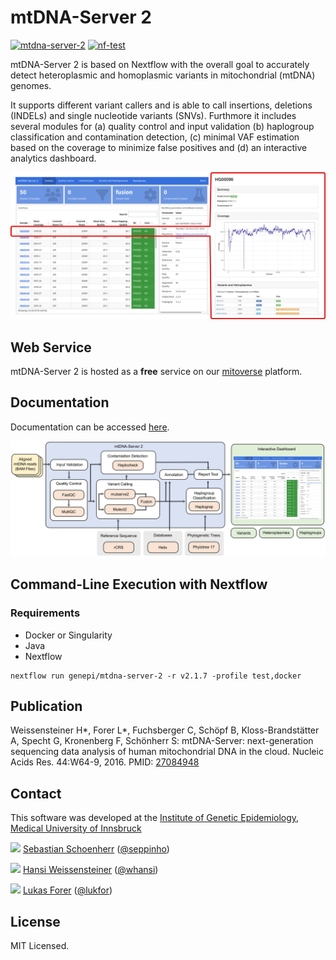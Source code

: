 # mtDNA-Server 2

[![mtdna-server-2](https://github.com/genepi/mtdna-server-2/actions/workflows/run-tests.yml/badge.svg)](https://github.com/genepi/mtdna-server-2/actions/workflows/run-tests.yml)
[![nf-test](https://img.shields.io/badge/tested_with-nf--test-337ab7.svg)](https://github.com/askimed/nf-test)

mtDNA-Server 2 is based on Nextflow with the overall goal to accurately detect heteroplasmic and homoplasmic variants in mitochondrial (mtDNA) genomes. 

It supports different variant callers and is able to call insertions, deletions (INDELs) and single nucleotide variants (SNVs). Furthmore it includes several modules for (a) quality control and input validation (b) haplogroup classification and contamination detection, (c) minimal VAF estimation based on the coverage to minimize false positives and (d) an interactive analytics dashboard. 

![image](docs/images/report.png)

## Web Service

mtDNA-Server 2 is hosted as a **free** service on our [mitoverse](https://mitoverse.i-med.ac.at/) platform.

## Documentation

Documentation can be accessed [here](https://mitoverse.readthedocs.io/mtdna-server/mtdna-server/).

![image](docs/images/workflow.png)

## Command-Line Execution with Nextflow 

### Requirements

- Docker or Singularity
- Java
- Nextflow

```
nextflow run genepi/mtdna-server-2 -r v2.1.7 -profile test,docker
```

## Publication

Weissensteiner H*, Forer L*, Fuchsberger C, Schöpf B, Kloss-Brandstätter A, Specht G, Kronenberg F, Schönherr S: mtDNA-Server: next-generation sequencing data analysis of human mitochondrial DNA in the cloud. Nucleic Acids Res. 44:W64-9, 2016. PMID: [27084948](https://www.ncbi.nlm.nih.gov/pmc/articles/PMC4987870/)

## Contact

This software was developed at the [Institute of Genetic Epidemiology](https://genepi.i-med.ac.at/), [Medical University of Innsbruck](https://i-med.ac.at/)

![](https://avatars2.githubusercontent.com/u/1942824?s=30) [Sebastian Schoenherr](mailto:sebastian.schoenherr@i-med.ac.at) ([@seppinho](https://twitter.com/seppinho))

![](https://avatars2.githubusercontent.com/u/1931865?s=30) [Hansi Weissensteiner](mailto:hansi.weissensteiner@i-med.ac.at) ([@whansi](https://twitter.com/whansi))

![](https://avatars2.githubusercontent.com/u/210220?s=30) [Lukas Forer](mailto:lukas.forer@i-med.ac.at) ([@lukfor](https://twitter.com/lukfor))

## License

MIT Licensed.
